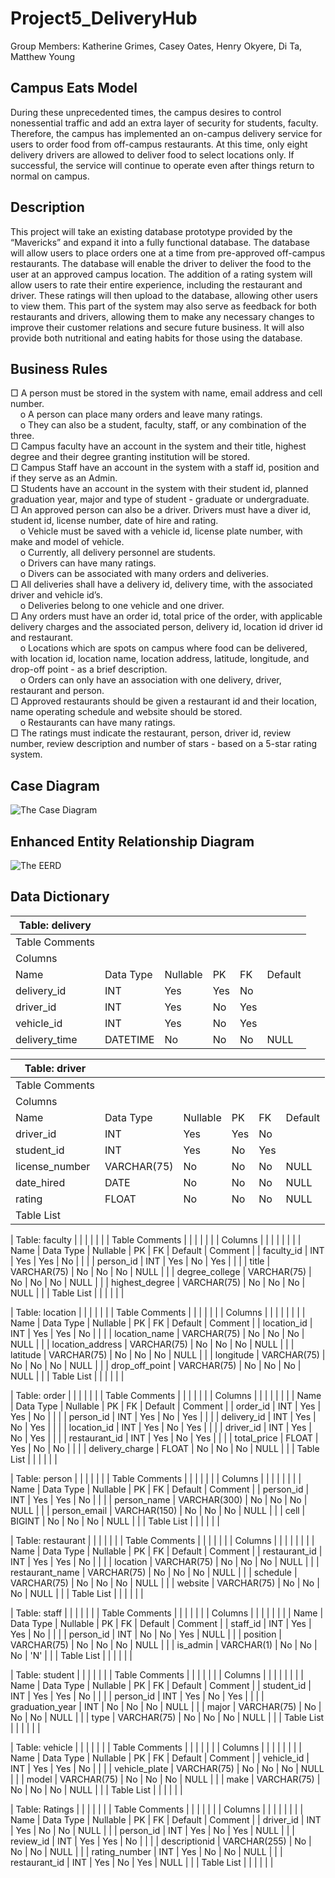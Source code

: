 # Project5_DeliveryHub

Group Members: Katherine Grimes, Casey Oates, Henry Okyere, Di Ta, Matthew Young


## Campus Eats Model

During these unprecedented times, the campus desires to control nonessential traffic and add an extra layer of security for students, faculty. Therefore, the campus has implemented an on-campus delivery service for users to order food from off-campus restaurants. At this time, only eight delivery drivers are allowed to deliver food to select locations only. If successful, the service will continue to operate even after things return to normal on campus. 

## Description

This project will take an existing database prototype provided by the “Mavericks” and expand it into a fully functional database. The database will allow users to place orders one at a time from pre-approved off-campus restaurants. The database will enable the driver to deliver the food to the user at an approved campus location. The addition of a rating system will allow users to rate their entire experience, including the restaurant and driver. These ratings will then upload to the database, allowing other users to view them. This part of the system may also serve as feedback for both restaurants and drivers, allowing them to make any necessary changes to improve their customer relations and secure future business. It will also provide both nutritional and eating habits for those using the database.

## Business Rules

□	A person must be stored in the system with name, email address and cell number. <br>
&nbsp;&nbsp;&nbsp;&nbsp;o	A person can place many orders and leave many ratings. <br>
&nbsp;&nbsp;&nbsp;&nbsp;o	They can also be a student, faculty, staff, or any combination of the three.<br>
□	Campus faculty have an account in the system and their title, highest degree and their degree granting institution will be stored.<br>
□	Campus Staff have an account in the system with a staff id, position and if they serve as an Admin.<br>
□	Students have an account in the system with their student id, planned graduation year, major and type of student - graduate or undergraduate.<br>
□	 An approved person can also be a driver. Drivers must have a diver id, student id, license number, date of hire and rating.<br>
&nbsp;&nbsp;&nbsp;&nbsp;o	Vehicle must be saved with a vehicle id, license plate number, with make and model of vehicle.<br>
&nbsp;&nbsp;&nbsp;&nbsp;o	Currently, all delivery personnel are students.<br>
&nbsp;&nbsp;&nbsp;&nbsp;o	Drivers can have many ratings.<br>
&nbsp;&nbsp;&nbsp;&nbsp;o	Divers can be associated with many orders and deliveries.<br>
□	All deliveries shall have a delivery id, delivery time, with the associated driver and vehicle id’s.<br>
&nbsp;&nbsp;&nbsp;&nbsp;o	Deliveries belong to one vehicle and one driver.<br>
□	Any orders must have an order id, total price of the order, with applicable delivery charges and the associated person, delivery id, location id driver id and restaurant.<br>
&nbsp;&nbsp;&nbsp;&nbsp;o	Locations which are spots on campus where food can be delivered, with location id, location name, location address, latitude, longitude, and drop-off point - as a brief description.<br>
&nbsp;&nbsp;&nbsp;&nbsp;o	Orders can only have an association with one delivery, driver, restaurant and person.<br>
□	Approved restaurants should be given a restaurant id and their location, name operating schedule and website should be stored.<br>
&nbsp;&nbsp;&nbsp;&nbsp;o	Restaurants can have many ratings.<br>
□	The ratings must indicate the restaurant, person, driver id, review number, review description and number of stars - based on a 5-star rating system.<br>

## Case Diagram

![The Case Diagram](https://github.com/matthew2448/Project5_DeliveryHub/blob/master/Images/CaseDiagram.png)


## Enhanced Entity Relationship Diagram

![The EERD](https://github.com/matthew2448/Project5_DeliveryHub/blob/master/Images/Team5_EERD.png)

## Data Dictionary

| Table: delivery |           |          |     |     |         |
| --------------- | --------- | -------- | --- | --- | ------- |
| Table Comments  |           |          |     |     |         |
| Columns         |           |          |     |     |         |  |
| Name            | Data Type | Nullable | PK  | FK  | Default | Comment |
| delivery\_id    | INT       | Yes      | Yes | No  |         |  |
| driver\_id      | INT       | Yes      | No  | Yes |         |  |
| vehicle\_id     | INT       | Yes      | No  | Yes |         |  |
| delivery\_time  | DATETIME  | No       | No  | No  | NULL    |  |

| Table: driver     |              |          |     |     |         |
| ----------------- | ------------ | -------- | --- | --- | ------- |
| Table Comments    |              |          |     |     |         |
| Columns           |              |          |     |     |         |  |
| Name              | Data Type    | Nullable | PK  | FK  | Default | Comment |
| driver\_id        | INT          | Yes      | Yes | No  |         |  |
| student\_id       | INT          | Yes      | No  | Yes |         |  |
| license\_number   | VARCHAR(75)  | No       | No  | No  | NULL    |  |
| date\_hired       | DATE         | No       | No  | No  | NULL    |  |
| rating            | FLOAT        | No       | No  | No  | NULL    |  |
| Table List        |              |          |     |     |         |

| Table: faculty    |              |          |     |     |         |
| Table Comments    |              |          |     |     |         |
| Columns           |              |          |     |     |         |  |
| Name              | Data Type    | Nullable | PK  | FK  | Default | Comment |
| faculty\_id       | INT          | Yes      | Yes | No  |         |  |
| person\_id        | INT          | Yes      | No  | Yes |         |  |
| title             | VARCHAR(75)  | No       | No  | No  | NULL    |  |
| degree\_college   | VARCHAR(75)  | No       | No  | No  | NULL    |  |
| highest\_degree   | VARCHAR(75)  | No       | No  | No  | NULL    |  |
| Table List        |              |          |     |     |         |

| Table: location   |              |          |     |     |         |
| Table Comments    |              |          |     |     |         |
| Columns           |              |          |     |     |         |  |
| Name              | Data Type    | Nullable | PK  | FK  | Default | Comment |
| location\_id      | INT          | Yes      | Yes | No  |         |  |
| location\_name    | VARCHAR(75)  | No       | No  | No  | NULL    |  |
| location\_address | VARCHAR(75)  | No       | No  | No  | NULL    |  |
| latitude          | VARCHAR(75)  | No       | No  | No  | NULL    |  |
| longitude         | VARCHAR(75)  | No       | No  | No  | NULL    |  |
| drop\_off\_point  | VARCHAR(75)  | No       | No  | No  | NULL    |  |
| Table List        |              |          |     |     |         |

| Table: order      |              |          |     |     |         |
| Table Comments    |              |          |     |     |         |
| Columns           |              |          |     |     |         |  |
| Name              | Data Type    | Nullable | PK  | FK  | Default | Comment |
| order\_id         | INT          | Yes      | Yes | No  |         |  |
| person\_id        | INT          | Yes      | No  | Yes |         |  |
| delivery\_id      | INT          | Yes      | No  | Yes |         |  |
| location\_id      | INT          | Yes      | No  | Yes |         |  |
| driver\_id        | INT          | Yes      | No  | Yes |         |  |
| restaurant\_id    | INT          | Yes      | No  | Yes |         |  |
| total\_price      | FLOAT        | Yes      | No  | No  |         |  |
| delivery\_charge  | FLOAT        | No       | No  | No  | NULL    |  |
| Table List        |              |          |     |     |         |

| Table: person     |              |          |     |     |         |
| Table Comments    |              |          |     |     |         |
| Columns           |              |          |     |     |         |  |
| Name              | Data Type    | Nullable | PK  | FK  | Default | Comment |
| person\_id        | INT          | Yes      | Yes | No  |         |  |
| person\_name      | VARCHAR(300) | No       | No  | No  | NULL    |  |
| person\_email     | VARCHAR(150) | No       | No  | No  | NULL    |  |
| cell              | BIGINT       | No       | No  | No  | NULL    |  |
| Table List        |              |          |     |     |         |

| Table: restaurant |              |          |     |     |         |
| Table Comments    |              |          |     |     |         |
| Columns           |              |          |     |     |         |  |
| Name              | Data Type    | Nullable | PK  | FK  | Default | Comment |
| restaurant\_id    | INT          | Yes      | Yes | No  |         |  |
| location          | VARCHAR(75)  | No       | No  | No  | NULL    |  |
| restaurant\_name  | VARCHAR(75)  | No       | No  | No  | NULL    |  |
| schedule          | VARCHAR(75)  | No       | No  | No  | NULL    |  |
| website           | VARCHAR(75)  | No       | No  | No  | NULL    |  |
| Table List        |              |          |     |     |         |

| Table: staff      |              |          |     |     |         |
| Table Comments    |              |          |     |     |         |
| Columns           |              |          |     |     |         |  |
| Name              | Data Type    | Nullable | PK  | FK  | Default | Comment |
| staff\_id         | INT          | Yes      | Yes | No  |         |  |
| person\_id        | INT          | No       | No  | Yes | NULL    |  |
| position          | VARCHAR(75)  | No       | No  | No  | NULL    |  |
| is\_admin         | VARCHAR(1)   | No       | No  | No  | 'N'     |  |
| Table List        |              |          |     |     |         |

| Table: student    |              |          |     |     |         |
| Table Comments    |              |          |     |     |         |
| Columns           |              |          |     |     |         |  |
| Name              | Data Type    | Nullable | PK  | FK  | Default | Comment |
| student\_id       | INT          | Yes      | Yes | No  |         |  |
| person\_id        | INT          | Yes      | No  | Yes |         |  |
| graduation\_year  | INT          | No       | No  | No  | NULL    |  |
| major             | VARCHAR(75)  | No       | No  | No  | NULL    |  |
| type              | VARCHAR(75)  | No       | No  | No  | NULL    |  |
| Table List        |              |          |     |     |         |

| Table: vehicle    |              |          |     |     |         |
| Table Comments    |              |          |     |     |         |
| Columns           |              |          |     |     |         |  |
| Name              | Data Type    | Nullable | PK  | FK  | Default | Comment |
| vehicle\_id       | INT          | Yes      | Yes | No  |         |  |
| vehicle\_plate    | VARCHAR(75)  | No       | No  | No  | NULL    |  |
| model             | VARCHAR(75)  | No       | No  | No  | NULL    |  |
| make              | VARCHAR(75)  | No       | No  | No  | NULL    |  |
| Table List        |              |          |     |     |         |

| Table: Ratings    |              |          |     |     |         |
| Table Comments    |              |          |     |     |         |
| Columns           |              |          |     |     |         |  |
| Name              | Data Type    | Nullable | PK  | FK  | Default | Comment |
| driver\_id        | INT          | Yes      | No  | No  | NULL    |  |
| person\_id        | INT          | Yes      | No  | Yes | NULL    |  |
| review\_id        | INT          | Yes      | Yes | No  |         |  |
| descriptionid     | VARCHAR(255) | No       | No  | No  | NULL    |  |
| rating\_number    | INT          | Yes      | No  | No  | NULL    |  |
| restaurant\_id    | INT          | Yes      | No  | Yes | NULL    |  |
| Table List        |              |          |     |     |         |